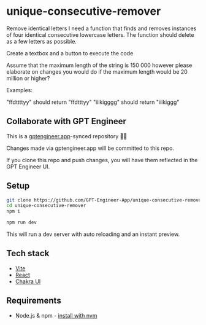 # unique-consecutive-remover

Remove identical letters
I need  a function that finds and removes instances of four identical consecutive lowercase letters. The function should delete as a few letters as possible.

Create a textbox and a button to execute the code

Assume that the maximum length of the string is 150 000 however please elaborate on changes you would do if the maximum length would be 20 million or higher?

Examples:

"ffdttttyy" should return "ffdtttyy"
"iiikigggg" should return "iiikiggg"

## Collaborate with GPT Engineer

This is a [gptengineer.app](https://gptengineer.app)-synced repository 🌟🤖

Changes made via gptengineer.app will be committed to this repo.

If you clone this repo and push changes, you will have them reflected in the GPT Engineer UI.

## Setup

```sh
git clone https://github.com/GPT-Engineer-App/unique-consecutive-remover.git
cd unique-consecutive-remover
npm i
```

```sh
npm run dev
```

This will run a dev server with auto reloading and an instant preview.

## Tech stack

- [Vite](https://vitejs.dev/)
- [React](https://react.dev/)
- [Chakra UI](https://chakra-ui.com/)

## Requirements

- Node.js & npm - [install with nvm](https://github.com/nvm-sh/nvm#installing-and-updating)
